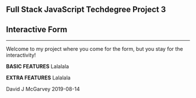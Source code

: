 Full Stack JavaScript Techdegree Project 3
-----------------------------------------
##           Interactive Form           ##
-----------------------------------------

Welcome to my project where you come for the form, but you stay for the interactivity!

**BASIC FEATURES**
Lalalala

**EXTRA FEATURES**
Lalalala

David J McGarvey 2019-08-14
